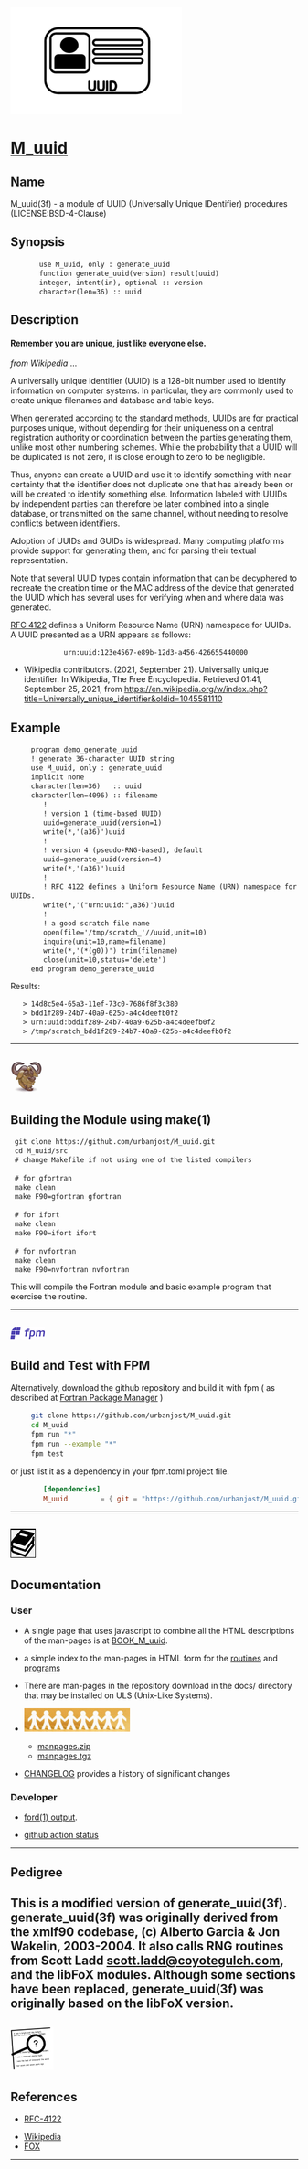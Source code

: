 [![](docs/images/M_uuid_small.gif)](https://urbanjost.github.io/M_uuid/fpm-ford/index.html)
# [M_uuid](https://urbanjost.github.io/M_uuid/man3.html)

## Name
   M_uuid(3f) - a module of UUID (Universally Unique IDentifier) procedures
   (LICENSE:BSD-4-Clause)
## Synopsis
```text
       use M_uuid, only : generate_uuid
       function generate_uuid(version) result(uuid)
       integer, intent(in), optional :: version
       character(len=36) :: uuid
```
## Description

####   __Remember you are unique, just like everyone else__.

   _from Wikipedia_ ...

   A universally unique identifier (UUID) is a 128-bit number used to
   identify information on computer systems. In particular, they are
   commonly used to create unique filenames and database and table keys.

   When generated according to the standard methods, UUIDs are for
   practical purposes unique, without depending for their uniqueness
   on a central registration authority or coordination between the
   parties generating them, unlike most other numbering schemes. While
   the probability that a UUID will be duplicated is not zero, it is
   close enough to zero to be negligible.

   Thus, anyone can create a UUID and use it to identify something with
   near certainty that the identifier does not duplicate one that has
   already been or will be created to identify something else. Information
   labeled with UUIDs by independent parties can therefore be later
   combined into a single database, or transmitted on the same channel,
   without needing to resolve conflicts between identifiers.

   Adoption of UUIDs and GUIDs is widespread. Many computing platforms
   provide support for generating them, and for parsing their textual
   representation.

   Note that several UUID types contain information that can be decyphered
   to recreate the creation time or the MAC address of the device that
   generated the UUID which has several uses for verifying when and
   where data was generated.

   [RFC 4122](https://tools.ietf.org/html/rfc4122)
   defines a Uniform Resource Name (URN) namespace for UUIDs.
   A UUID presented as a URN appears as follows:
```text
             urn:uuid:123e4567-e89b-12d3-a456-426655440000
```
   + Wikipedia contributors. (2021, September 21). Universally unique identifier.
     In Wikipedia, The Free Encyclopedia. Retrieved 01:41, September 25, 2021, from
     https://en.wikipedia.org/w/index.php?title=Universally_unique_identifier&oldid=1045581110

## Example
```text
     program demo_generate_uuid
     ! generate 36-character UUID string
     use M_uuid, only : generate_uuid
     implicit none
     character(len=36)   :: uuid
     character(len=4096) :: filename
        !
        ! version 1 (time-based UUID)
        uuid=generate_uuid(version=1)
        write(*,'(a36)')uuid
        !
        ! version 4 (pseudo-RNG-based), default
        uuid=generate_uuid(version=4)
        write(*,'(a36)')uuid
        !
        ! RFC 4122 defines a Uniform Resource Name (URN) namespace for UUIDs.
        write(*,'("urn:uuid:",a36)')uuid
        !
        ! a good scratch file name
        open(file='/tmp/scratch_'//uuid,unit=10)
        inquire(unit=10,name=filename)
        write(*,'(*(g0))') trim(filename)
        close(unit=10,status='delete')
     end program demo_generate_uuid
```
Results:
```text
   > 14d8c5e4-65a3-11ef-73c0-7686f8f3c380
   > bdd1f289-24b7-40a9-625b-a4c4deefb0f2
   > urn:uuid:bdd1f289-24b7-40a9-625b-a4c4deefb0f2
   > /tmp/scratch_bdd1f289-24b7-40a9-625b-a4c4deefb0f2
```
---
![gmake](docs/images/gnu.gif)
---
## Building the Module using make(1)
     git clone https://github.com/urbanjost/M_uuid.git
     cd M_uuid/src
     # change Makefile if not using one of the listed compilers

     # for gfortran
     make clean
     make F90=gfortran gfortran

     # for ifort
     make clean
     make F90=ifort ifort

     # for nvfortran
     make clean
     make F90=nvfortran nvfortran

This will compile the Fortran module and basic example
program that exercise the routine.

---
![-](docs/images/fpm_logo.gif)
---
## Build and Test with FPM

   Alternatively, download the github repository and build it with
   fpm ( as described at [Fortran Package Manager](https://github.com/fortran-lang/fpm) )

   ```bash
        git clone https://github.com/urbanjost/M_uuid.git
        cd M_uuid
        fpm run "*"
        fpm run --example "*"
        fpm test
   ```

   or just list it as a dependency in your fpm.toml project file.

```toml
        [dependencies]
        M_uuid        = { git = "https://github.com/urbanjost/M_uuid.git" }
```
---
![docs](docs/images/docs.gif)
---
## Documentation

### User
   - A single page that uses javascript to combine all the HTML
     descriptions of the man-pages is at
     [BOOK_M_uuid](https://urbanjost.github.io/M_uuid/BOOK_M_uuid.html).

   - a simple index to the man-pages in HTML form for the
   [routines](https://urbanjost.github.io/M_uuid/man3.html)
   and [programs](https://urbanjost.github.io/M_uuid/man1.html)

   - There are man-pages in the repository download in the docs/ directory
     that may be installed on ULS (Unix-Like Systems).

   - ![man-pages](docs/images/manpages.gif)
      + [manpages.zip](https://urbanjost.github.io/M_uuid/manpages.zip)
      + [manpages.tgz](https://urbanjost.github.io/M_uuid/manpages.tgz)

   - [CHANGELOG](docs/CHANGELOG.md) provides a history of significant changes

### Developer
   - [ford(1) output](https://urbanjost.github.io/M_uuid/fpm-ford/index.html).
<!--
   - [doxygen(1) output](https://urbanjost.github.io/M_uuid/doxygen_out/html/index.html).
-->
   - [github action status](docs/STATUS.md)
---
## Pedigree
   This is a modified version of generate_uuid(3f).  generate_uuid(3f)
   was originally derived from the xmlf90 codebase, (c) Alberto Garcia &
   Jon Wakelin, 2003-2004.  It also calls RNG routines from Scott Ladd
   <scott.ladd@coyotegulch.com>, and the libFoX modules. Although some
   sections have been replaced, generate_uuid(3f) was originally based
   on the libFoX version.
---
![-](docs/images/ref.gif)
---
## References

   * [RFC-4122](https://tools.ietf.org/html/rfc4122)
<!--
   * [RFC-4122](https://datatracker.ietf.org/doc/html/rfc4122)
-->
   * [Wikipedia](https://en.wikipedia.org/wiki/Universally_unique_identifier)
   * [FOX](http://fortranwiki.org/fortran/show/FoX)
---
